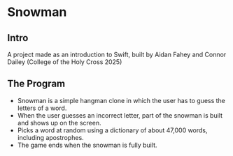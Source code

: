 # Snowman

## Intro
A project made as an introduction to Swift, built by Aidan Fahey and Connor Dailey (College of the Holy Cross 2025)

## The Program
- Snowman is a simple hangman clone in which the user has to guess the letters of a word.
- When the user guesses an incorrect letter, part of the snowman is built and shows up on the screen.
- Picks a word at random using a dictionary of about 47,000 words, including apostrophes.
- The game ends when the snowman is fully built.
